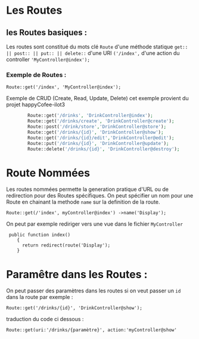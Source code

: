 ﻿# Les Routes 
## les Routes basiques : 

Les routes sont constitué du mots clé `Route` d'une méthode statique `get:: || post:: || put:: || delete::` d'une URI `('/index',` d'une action du controller `'MyController@index');`
### Exemple de Routes : 

    Route::get('/index', 'MyController@index');

Exemple de CRUD (Create, Read, Update, Delete)
cet exemple provient du projet happyCofee-ilot3
````php
        Route::get('/drinks', 'DrinkController@index');
        Route::get('/drinks/create', 'DrinkController@create'); 
        Route::post('/drink/store','DrinkController@store');
        Route::get('/drinks/{id}', 'DrinkController@show');
        Route::get('/drinks/{id}/edit','DrinkController@edit');
        Route::put('/drinks/{id}', 'DrinkController@update');
        Route::delete('/drinks/{id}', 'DrinkController@destroy');
````

# Route Nommées
Les routes nommées permette la generation pratique d'URL ou de redirection pour des Routes spécifiques. On peut spécifier un nom pour une Route en chainant la methode `name` sur la definition de la route.

    Route::get(/'index', myController@index') ->name('Display');

		
On peut par exemple rediriger vers une vue dans le fichier `MyController`
 

     public function index()
        {
          return redirect(route('Display');
        }

# Paramêtre dans les Routes :
On peut passer des paramètres dans les routes si on veut passer un `id` dans la route par exemple : 

    Route::get('/drinks/{id}', 'DrinkController@show');
	
traduction du code ci dessous : 

    Route::get(uri:'/drinks/{paramètre}', action:'myController@show'

